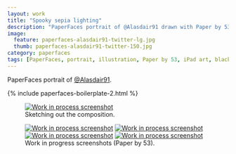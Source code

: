 ```yaml
---
layout: work
title: "Spooky sepia lighting"
description: "PaperFaces portrait of @Alasdair91 drawn with Paper by 53 on an iPad."
image: 
  feature: paperfaces-alasdair91-twitter-lg.jpg
  thumb: paperfaces-alasdair91-twitter-150.jpg
category: paperfaces
tags: [PaperFaces, portrait, illustration, Paper by 53, iPad art, black and white]
---
```


PaperFaces portrait of [@Alasdair91](http://twitter.com/alasdair91).

{% include paperfaces-boilerplate-2.html %}

<figure>
	<a href="{{ site.url }}/images/paperfaces-alasdair91-process-1-lg.jpg"><img src="{{ site.url }}/images/paperfaces-alasdair91-process-1-750.jpg" alt="Work in process screenshot"></a>
	<figcaption>Sketching out the composition.</figcaption>
</figure>

<figure class="half">
	<a href="{{ site.url }}/images/paperfaces-alasdair91-process-2-lg.jpg"><img src="{{ site.url }}/images/paperfaces-alasdair91-process-2-600.jpg" alt="Work in process screenshot"></a>
	<a href="{{ site.url }}/images/paperfaces-alasdair91-process-3-lg.jpg"><img src="{{ site.url }}/images/paperfaces-alasdair91-process-3-600.jpg" alt="Work in process screenshot"></a>
	<a href="{{ site.url }}/images/paperfaces-alasdair91-process-4-lg.jpg"><img src="{{ site.url }}/images/paperfaces-alasdair91-process-4-600.jpg" alt="Work in process screenshot"></a>
	<a href="{{ site.url }}/images/paperfaces-alasdair91-process-5-lg.jpg"><img src="{{ site.url }}/images/paperfaces-alasdair91-process-5-600.jpg" alt="Work in process screenshot"></a>
	<figcaption>Work in progress screenshots (Paper by 53).</figcaption>
</figure>